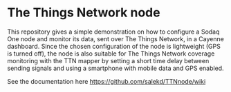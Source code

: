 # The Things Network node

This repository gives a simple demonstration on how to configure a Sodaq One node and monitor its data, sent over The Things Network, in a Cayenne dashboard. Since the chosen configuration of the node is lightweight (GPS is turned off), the node is also suitable for The Things Network coverage monitoring with the TTN mapper by setting a short time delay between sending signals and using a smartphone with mobile data and GPS enabled.

See the documentation here https://github.com/salekd/TTNnode/wiki
